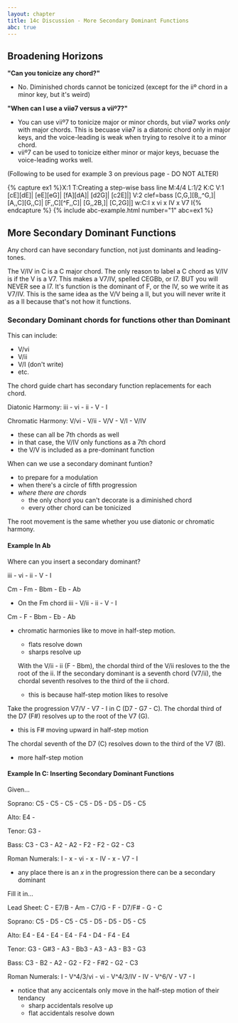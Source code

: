 ```yaml
---
layout: chapter
title: 14c Discussion - More Secondary Dominant Functions
abc: true
---
```


## Broadening Horizons

**"Can you tonicize any chord?"**
- No. Diminished chords cannot be tonicized (except for the iiº chord in a minor key, but it's weird)

**"When can I use a viiø7 versus a viiº7?"**
- You can use viiº7 to tonicize major or minor chords, but viiø7 works *only* with major chords. This is becuase viiø7 is a diatonic chord only in major keys, and the voice-leading is weak when trying to resolve it to a minor chord.
- viiº7 can be used to tonicize either minor or major keys, becuase the voice-leading works well.

(Following to be used for example 3 on previous page - DO NOT ALTER)

{% capture ex1 %}X:1
T:Creating a step-wise bass line
M:4/4
L:1/2
K:C
V:1
[cE][dE]| [eE][eG]| [fA][dA]| [d2G]| [c2E]|]
V:2 clef=bass
[C,G,][B,,^G,]| [A,,C][G,,C]| [F,,C][^F,,C]| [G,,2B,]| [C,2G]|]
w:C:I x vi x IV x V7 I{% endcapture %}
{% include abc-example.html number="1" abc=ex1 %}

## More Secondary Dominant Functions
Any chord can have secondary function, not just dominants and leading-tones.

The V/IV in C is a C major chord. 
The only reason to label a C chord as V/IV is if the V is a V7. 
This makes a V7/IV, spelled CEGBb, or I7. 
BUT you will NEVER see a I7. 
It's function is the dominant of F, or the IV, so we write it as V7/IV. 
This is the same idea as the V/V being a II, but you will never write it as a II because that's not how it functions. 

### Secondary Dominant chords for functions other than Dominant
This can include:
- V/vi
- V/ii
- V/I (don't write)
- etc.

The chord guide chart has secondary function replacements for each chord.

Diatonic Harmony:
iii - vi - ii - V - I

Chromatic Harmony:
V/vi - V/ii - V/V - V/I - V/IV
- these can all be 7th chords as well
- in that case, the V/IV only functions as a 7th chord
- the V/V is included as a pre-dominant function

When can we use a secondary dominant funtion?
- to prepare for a modulation
- when there's a circle of fifth progression
- *where there are chords*
  - the only chord you can't decorate is a diminished chord
  - every other chord can be tonicized
  
The root movement is the same whether you use diatonic or chromatic harmony. 

#### Example In Ab
Where can you insert a secondary dominant?

iii - vi - ii - V - I

Cm - Fm - Bbm - Eb - Ab
  - On the Fm chord
iii - V/ii - ii - V - I

Cm - F - Bbm - Eb - Ab
- chromatic harmonies like to move in half-step motion. 
  - flats resolve down
  - sharps resolve up
  
  With the V/ii - ii (F - Bbm), the chordal third of the V/ii resloves to the the root of the ii.
  If the secondary dominant is a seventh chord (V7/ii), the chordal seventh resolves to the third of the ii chord. 
  - this is because half-step motion likes to resolve
  
Take the progression V7/V - V7 - I in C (D7 - G7 - C).
The chordal third of the D7 (F#) resolves up to the root of the V7 (G). 
- this is F# moving upward in half-step motion

The chordal seventh of the D7 (C) resolves down to the third of the V7 (B).
- more half-step motion

#### Example In C: Inserting Secondary Dominant Functions
Given... 

Soprano: C5 - C5 - C5 - C5 - D5 - D5 - D5 - C5 

Alto: E4 - 

Tenor: G3 - 

Bass: C3 - C3 - A2 - A2 - F2 - F2 - G2 - C3

Roman Numerals: I - x - vi - x - IV - x - V7 - I
- any place there is an *x* in the progression there can be a secondary dominant

Fill it in...

Lead Sheet: C - E7/B - Am - C7/G - F - D7/F# - G - C

Soprano: C5 - D5 - C5 - C5 - D5 - D5 - D5 - C5 

Alto: E4 - E4 - E4 - E4 - F4 - D4 - F4 - E4

Tenor: G3 - G#3 - A3 - Bb3 - A3 - A3 - B3 - G3

Bass: C3 - B2 - A2 - G2 - F2 - F#2 - G2 - C3

Roman Numerals: I - V^4/3/vi - vi - V^4/3/IV - IV - V^6/V - V7 - I
- notice that any accicentals only move in the half-step motion of their tendancy
  - sharp accidentals resolve up
  - flat accidentals resolve down
